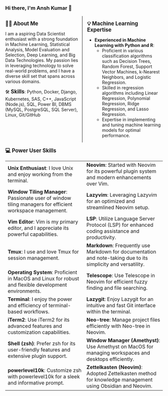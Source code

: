 ### Hi there, I'm Ansh Kumar 👋

<div style="display: flex; justify-content: space-between;">
  <div style="width: 48%;">

  **<strong style="font-size: 1.2em;">👨‍💻 About Me</strong>**

  I am a aspiring Data Scientist enthusiast with a strong foundation in Machine Learning, Statistical Analysis, Model Evaluation and Selection, Deep Learning, and Big Data Technologies. My passion lies in leveraging technology to solve real-world problems, and I have a diverse skill set that spans across various domains.

  🛠️ **<strong style="font-size: 1.2em;">Skills</strong>**: Python, Docker, Django, Kubernetes, SAS, C++, JavaScript (Node.js), SQL, Power BI, DBMS (MySQL, PostgreSQL, SQL Server), Linux, Git/GitHub  

  </div>
  <div style="width: 2%; border-left: 1px solid #000;"></div>
  <div style="width: 48%;">

  **<strong style="font-size: 1.2em;">💡 Machine Learning Expertise</strong>**

  - **Experienced in Machine Learning with Python and R**:
    - Proficient in various classification algorithms such as Decision Trees, Random Forest, Support Vector Machines, k-Nearest Neighbors, and Logistic Regression.
    - Skilled in regression algorithms including Linear Regression, Polynomial Regression, Ridge Regression, and Lasso Regression.
    - Expertise in implementing and tuning machine learning models for optimal performance.

  </div>
</div>

**<strong style="font-size: 1.2em;">💻 Power User Skills</strong>**

<table>
  <tr>
    <td><strong>Unix Enthusiast</strong>: I love Unix and enjoy working from the terminal.</td>
    <td><strong>Neovim</strong>: Started with Neovim for its powerful plugin system and modern enhancements over Vim.</td>
  </tr>
  <tr>
    <td><strong>Window Tiling Manager</strong>: Passionate user of window tiling managers for efficient workspace management.</td>
    <td><strong>Lazyvim</strong>: Leveraging Lazyvim for an optimized and streamlined Neovim setup.</td>
  </tr>
  <tr>
    <td><strong>Vim Editor</strong>: Vim is my primary editor, and I appreciate its powerful capabilities.</td>
    <td><strong>LSP</strong>: Utilize Language Server Protocol (LSP) for enhanced coding assistance and productivity.</td>
  </tr>
  <tr>
    <td><strong>Tmux</strong>: I use and love Tmux for session management.</td>
    <td><strong>Markdown</strong>: Frequently use Markdown for documentation and note-taking due to its simplicity and versatility.</td>
  </tr>
  <tr>
    <td><strong>Operating System</strong>: Proficient in MacOS and Linux for robust and flexible development environments.</td>
    <td><strong>Telescope</strong>: Use Telescope in Neovim for efficient fuzzy finding and file searching.</td>
  </tr>
  <tr>
    <td><strong>Terminal</strong>: I enjoy the power and efficiency of terminal-based workflows.</td>
    <td><strong>Lazygit</strong>: Enjoy Lazygit for an intuitive and fast Git interface within the terminal.</td>
  </tr>
  <tr>
    <td><strong>iTerm2</strong>: Use iTerm2 for its advanced features and customization capabilities.</td>
    <td><strong>Neo-tree</strong>: Manage project files efficiently with Neo-tree in Neovim.</td>
  </tr>
  <tr>
    <td><strong>Shell (zsh)</strong>: Prefer zsh for its user-friendly features and extensive plugin support.</td>
    <td><strong>Window Manager (Amethyst)</strong>: Use Amethyst on MacOS for managing workspaces and desktops efficiently.</td>
  </tr>
  <tr>
    <td><strong>powerlevel10k</strong>: Customize zsh with powerlevel10k for a sleek and informative prompt.</td>
    <td><strong>Zettelkasten (Neovim)</strong>: Adopted Zettelkasten method for knowledge management using Obsidian and Neovim.</td>
  </tr>
</table>

